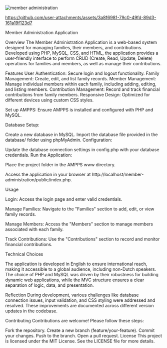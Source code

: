 
![member administration](https://github.com/user-attachments/assets/93501e05-e15f-4dcf-98aa-e7ec6711eae9)




https://github.com/user-attachments/assets/3a8f6981-79c0-49fd-89d3-161a19f123d7



Member Administration Application

Overview
The Member Administration Application is a web-based system designed for managing families, their members, and contributions. Developed using PHP, MySQL, CSS, and HTML, the application provides a user-friendly interface to perform CRUD (Create, Read, Update, Delete) operations for families and members, as well as manage their contributions.

Features
User Authentication: Secure login and logout functionality.
Family Management: Create, edit, and list family records.
Member Management: Manage individual members within each family, including adding, editing, and listing members. 
Contribution Management: Record and track financial contributions from family members.
Responsive Design: Optimized for different devices using custom CSS styles.

Set up AMPPS: Ensure AMPPS is installed and configured with PHP and MySQL.

Database Setup:

Create a new database in MySQL.
Import the database file provided in the database/ folder using phpMyAdmin.
Configuration:

Update the database connection settings in config.php with your database credentials.
Run the Application:

Place the project folder in the AMPPS www directory.

Access the application in your browser at http://localhost/member-administration/public/index.php.

Usage

Login: Access the login page and enter valid credentials.

Manage Families: Navigate to the "Families" section to add, edit, or view family records.

Manage Members: Access the "Members" section to manage members associated with each family.

Track Contributions: Use the "Contributions" section to record and monitor financial contributions.

Technical Choices

The application is developed in English to ensure international reach, making it accessible to a global audience, including non-Dutch speakers. The choice of PHP and MySQL was driven by their robustness for building dynamic web applications, while the MVC structure ensures a clear separation of logic, data, and presentation.

Reflection
During development, various challenges like database connection issues, input validation, and CSS styling were addressed and resolved. These improvements are documented across different version updates in the codebase.

Contributing
Contributions are welcome! Please follow these steps:

Fork the repository.
Create a new branch (feature/your-feature).
Commit your changes.
Push to the branch.
Open a pull request.
License
This project is licensed under the MIT License. See the LICENSE file for more details.
